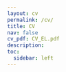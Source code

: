 ```yaml
---
layout: cv
permalink: /cv/
title: CV
nav: false
cv_pdf: CV_EL.pdf
description:
toc:
  sidebar: left
---
```

